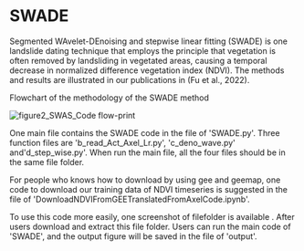 # SWADE
Segmented WAvelet-DEnoising and stepwise linear fitting (SWADE) is one landslide dating technique that employs the principle that vegetation is often removed by landsliding in vegetated areas, causing a temporal decrease in normalized difference vegetation index (NDVI). The methods and results are illustrated in our publications in (Fu et al., 2022).

Flowchart of the methodology of the SWADE method

![figure2_SWAS_Code flow-print](https://user-images.githubusercontent.com/109142828/178498246-a5cff51e-66d7-4224-8e56-b98e38514d91.png)


One main file contains the SWADE code in the file of 'SWADE.py'. Three function files are 'b_read_Act_Axel_Lr.py', 'c_deno_wave.py' and'd_step_wise.py'. When run the main file, all the four files should be in the same file folder.

For people who knows how to download by using gee and geemap, one code to download our training data of NDVI timeseries is suggested in the file of 'DownloadNDVIFromGEETranslatedFromAxelCode.ipynb'.

To use this code more easily, one screenshot of filefolder is available . After users download and extract this file folder. Users can run the main code of 'SWADE', and the output figure will be saved in the file of 'output'.




